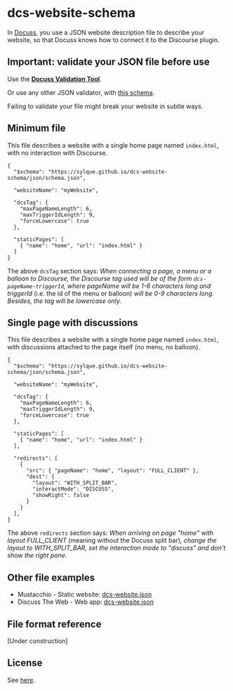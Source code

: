 # dcs-website-schema

In [Docuss](https://github.com/sylque/docuss), you use a JSON website
description file to describe your website, so that Docuss knows how to connect
it to the Discourse plugin.

## Important: validate your JSON file before use

Use the
**[Docuss Validation Tool](https://sylque.github.io/dcs-website-schema/public/validate.html)**.

Or use any other JSON validator, with
[this schema](https://sylque.github.io/dcs-website-schema/json/schema.json).

Failing to validate your file might break your website in subtle ways.

## Minimum file

This file describes a website with a single home page named `index.html`, with
no interaction with Discourse.

```
{
  "$schema": "https://sylque.github.io/dcs-website-schema/json/schema.json",

  "websiteName": "myWebsite",

  "dcsTag": {
    "maxPageNameLength": 6,
    "maxTriggerIdLength": 9,
    "forceLowercase": true
  },

  "staticPages": [
    { "name": "home", "url": "index.html" }
  ]
}
```

The above `dcsTag` section says: _When connecting a page, a menu or a balloon to
Discourse, the Discourse tag used will be of the form `dcs-pageName-triggerId`,
where pageName will be 1-6 characters long and triggerId_ (i.e. the id of the
menu or balloon) _will be 0-9 characters long. Besides, the tag will be
lowercase only._

## Single page with discussions

This file describes a website with a single home page named `index.html`, with
discussions attached to the page itself (no menu, no balloon).

```
{
  "$schema": "https://sylque.github.io/dcs-website-schema/json/schema.json",

  "websiteName": "myWebsite",

  "dcsTag": {
    "maxPageNameLength": 6,
    "maxTriggerIdLength": 9,
    "forceLowercase": true
  },

  "staticPages": [
    { "name": "home", "url": "index.html" }
  ],

  "redirects": [
    {
      "src": { "pageName": "home", "layout": "FULL_CLIENT" },
      "dest": {
        "layout": "WITH_SPLIT_BAR",
        "interactMode": "DISCUSS",
        "showRight": false
      }
    }
  ],
}
```

The above `redirects` section says: _When arriving on page "home" with layout
FULL_CLIENT_ (meaning without the Docuss split bar)_, change the layout to
WITH_SPLIT_BAR, set the interaction mode to "discuss" and don't show the right
pane._

## Other file examples

- Mustacchio - Static website:
  [dcs-website.json](https://github.com/sylque/dcs-client/blob/master/demos/mustacchio/dcs-website.json)
- Discuss The Web - Web app:
  [dcs-website.json](https://github.com/sylque/discuss-the-web/blob/master/public/dcs-website.json)

## File format reference

[Under construction]

## License

See [here](https://github.com/sylque/docuss#license).
